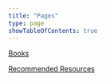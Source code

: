 ```yaml
---
title: "Pages"
type: page
showTableOfContents: true
---
```

 [Books](/pages/books/)
 
 [Recommended Resources](/pages/resources/)
